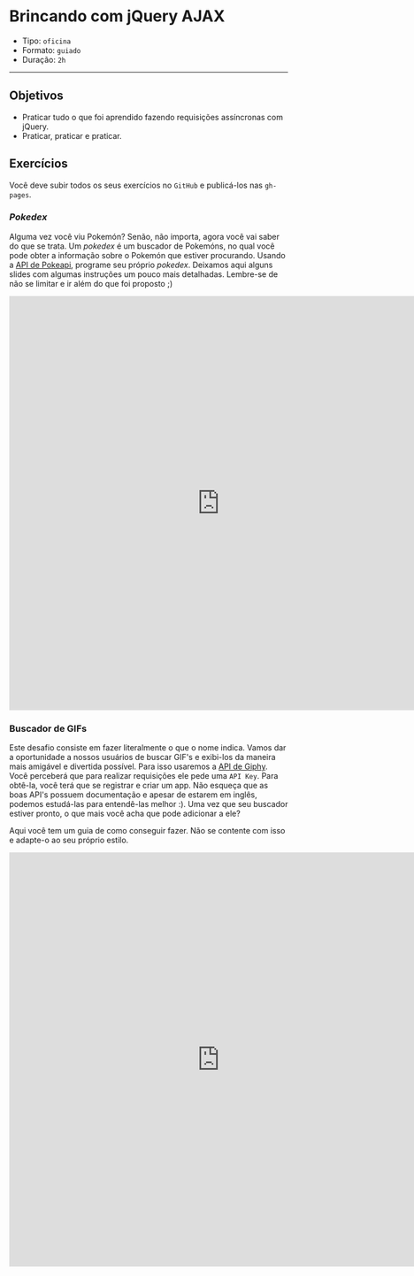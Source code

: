 # Brincando com jQuery AJAX

- Tipo: `oficina`
- Formato: `guiado`
- Duração: `2h`

***

## Objetivos

- Praticar tudo o que foi aprendido fazendo requisições assíncronas com jQuery.
- Praticar, praticar e praticar.

## Exercícios

Você deve subir todos os seus exercícios no `GitHub` e publicá-los nas `gh-pages`.

### *Pokedex*

Alguma vez você viu Pokemón? Senão, não importa, agora você vai saber do que se trata. Um *pokedex* é um buscador de Pokemóns, no qual você pode obter a informação sobre o Pokemón que estiver procurando. Usando a [API de Pokeapi](https://pokeapi.co/), programe seu próprio *pokedex*. Deixamos aqui alguns slides com algumas instruções um pouco mais detalhadas. Lembre-se de não se limitar e ir além do que foi proposto ;)

<iframe src="https://docs.google.com/presentation/d/e/2PACX-1vTZUDMeEBLTwGHncLRRQzdq4qcQAsV8Q1XNIhJGG4N2QyzFVXgQqf2nZ0zp4U42mitojFEtDxU-Gcan/embed?start=false&loop=false&delayms=3000" frameborder="0" width="760" height="749" allowfullscreen="true" mozallowfullscreen="true" webkitallowfullscreen="true"></iframe>

### Buscador de GIFs

Este desafio consiste em fazer literalmente o que o nome indica. Vamos dar a oportunidade a nossos usuários de buscar GIF's e exibi-los da maneira mais amigável e divertida possível. Para isso usaremos a [API de Giphy](https://developers.giphy.com/). Você perceberá que para realizar requisições ele pede uma `API Key`. Para obtê-la, você terá que se registrar e criar um app. Não esqueça que as boas API's possuem documentação e apesar de estarem em inglês, podemos estudá-las para entendê-las melhor :). Uma vez que seu buscador estiver pronto, o que mais você acha que pode adicionar a ele?

Aqui você tem um guia de como conseguir fazer. Não se contente com isso e adapte-o ao seu próprio estilo.

<iframe src="https://docs.google.com/presentation/d/e/2PACX-1vRabPxOEWBZZ5srO-SaZQ83flBF2Swt9iS2t54ycoJ1tdP07BGQrEuSxU6Uq_M1Cocwbc0UuetdW6PD/embed?start=false&loop=false&delayms=3000" frameborder="0" width="760" height="749" allowfullscreen="true" mozallowfullscreen="true" webkitallowfullscreen="true"></iframe>
